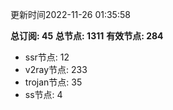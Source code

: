 更新时间2022-11-26 01:35:58

**总订阅: 45**
**总节点: 1311**
**有效节点: 284**
- ssr节点: 12
- v2ray节点: 233
- trojan节点: 35
- ss节点: 4
